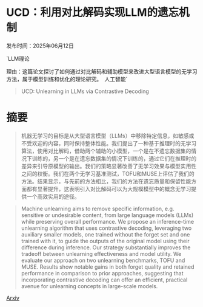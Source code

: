 # UCD：利用对比解码实现LLM的遗忘机制

发布时间：2025年06月12日

`LLM理论

理由：这篇论文探讨了如何通过对比解码和辅助模型来改进大型语言模型的无学习方法，属于模型训练和优化的理论研究。` `人工智能`

> UCD: Unlearning in LLMs via Contrastive Decoding

# 摘要

> 机器无学习的目标是从大型语言模型（LLMs）中移除特定信息，如敏感或不受欢迎的内容，同时保持整体性能。我们提出了一种基于推理时的无学习算法，使用对比解码，借助两个辅助的小模型，一个是在不遗忘数据集的情况下训练的，另一个是在遗忘数据集的情况下训练的，通过它们在推理时的差异来引导原模型的输出。我们的策略显著改善了无学习效果与模型实用性之间的权衡。我们在两个无学习基准测试，TOFU和MUSE上评估了我们的方法。结果显示，与先前的方法相比，我们的方法在遗忘质量和保留性能方面都有显著提升，这表明引入对比解码可以为大规模模型中的概念无学习提供一个高效实用的途径。

> Machine unlearning aims to remove specific information, e.g. sensitive or undesirable content, from large language models (LLMs) while preserving overall performance. We propose an inference-time unlearning algorithm that uses contrastive decoding, leveraging two auxiliary smaller models, one trained without the forget set and one trained with it, to guide the outputs of the original model using their difference during inference. Our strategy substantially improves the tradeoff between unlearning effectiveness and model utility. We evaluate our approach on two unlearning benchmarks, TOFU and MUSE. Results show notable gains in both forget quality and retained performance in comparison to prior approaches, suggesting that incorporating contrastive decoding can offer an efficient, practical avenue for unlearning concepts in large-scale models.

[Arxiv](https://arxiv.org/abs/2506.12097)